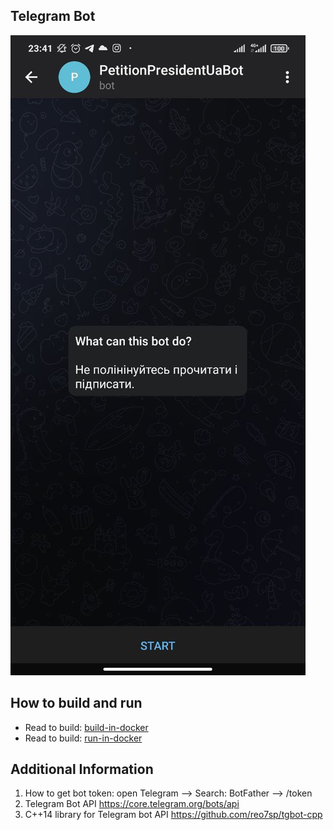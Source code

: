 ## Telegram Bot

![Screen Shot](md/MergedDocument.jpg)

## How to build and run
- Read to build: [build-in-docker](/docs/build-in-docker.md)
- Read to build: [run-in-docker](/docs/run-in-docker.md)

## Additional Information
1. How to get bot token: open Telegram --> Search: BotFather --> /token
2. Telegram Bot API https://core.telegram.org/bots/api
3. C++14 library for Telegram bot API https://github.com/reo7sp/tgbot-cpp

